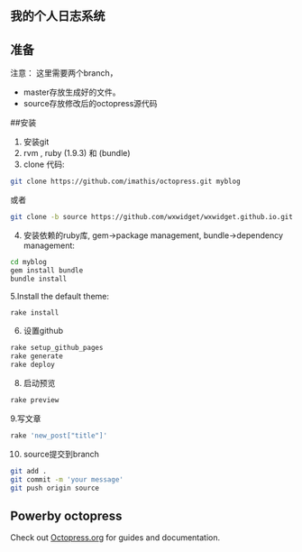 ## 我的个人日志系统


## 准备
注意：
这里需要两个branch，
* master存放生成好的文件。
* source存放修改后的octopress源代码

##安装
1. 安装git
2. rvm , ruby (1.9.3) 和 (bundle)
3. clone 代码:
``` bash
git clone https://github.com/imathis/octopress.git myblog  
```
或者
``` bash
git clone -b source https://github.com/wxwidget/wxwidget.github.io.git myblog
```
4. 安装依赖的ruby库, gem->package management, bundle->dependency management:
``` bash
cd myblog
gem install bundle 
bundle install 
```
5.Install the default theme:
``` bash
rake install
```
6. 设置github
``` bash
rake setup_github_pages
rake generate
rake deploy
```
8. 启动预览
``` bash
rake preview
```
9.写文章 
``` bash
rake 'new_post["title"]'
```
10. source提交到branch
``` bash
git add .
git commit -m 'your message' 
git push origin source
```
## Powerby octopress

Check out [Octopress.org](http://octopress.org/docs) for guides and documentation.
